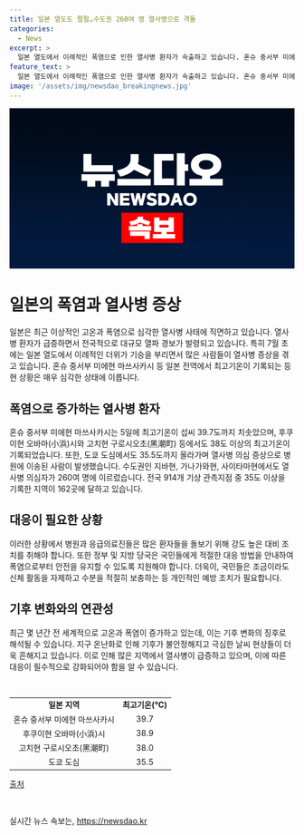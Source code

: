 ```yaml
---
title: 일본 열도도 펄펄…수도권 260여 명 열사병으로 격돌
categories:
  - News
excerpt: >
  일본 열도에서 이례적인 폭염으로 인한 열사병 환자가 속출하고 있습니다. 혼슈 중서부 미에현 마쓰사카시에서는 최고기온이 섭씨 39.7도까지 올랐으며, 전국 기상 관측지점 중 35도 이상인 지역은 162곳에 달했습니다. 도쿄 소방청에 따르면 수도권에서 열사병으로 병원으로 이송된 사람은 260여 명에 이르렀습니다. 현재 일본에서는 이상 고온에 대한 대비와 안전에 주의를 기울이고 있습니다. (150자)
feature_text: >
  일본 열도에서 이례적인 폭염으로 인한 열사병 환자가 속출하고 있습니다. 혼슈 중서부 미에현 마쓰사카시에서는 최고기온이 섭씨 39.7도까지 올랐으며, 전국 기상 관측지점 중 35도 이상인 지역은 162곳에 달했습니다. 도쿄 소방청에 따르면 수도권에서 열사병으로 병원으로 이송된 사람은 260여 명에 이르렀습니다. 현재 일본에서는 이상 고온에 대한 대비와 안전에 주의를 기울이고 있습니다. (150자)
image: '/assets/img/newsdao_breakingnews.jpg'
---
```


<p><img src="/assets/img/newsdao_breakingnews.jpg" alt="ontimetimes 속보" /></p>

<h1>일본의 폭염과 열사병 증상</h1>

<p data-ke-size="size16">일본은 최근 이상적인 고온과 폭염으로 심각한 열사병 사태에 직면하고 있습니다. 열사병 환자가 급증하면서 전국적으로 대규모 열파 경보가 발령되고 있습니다. 특히 7월 초에는 일본 열도에서 이례적인 더위가 기승을 부리면서 많은 사람들이 열사병 증상을 겪고 있습니다. 혼슈 중서부 미에현 마쓰사카시 등 일본 전역에서 최고기온이 기록되는 등 현 상황은 매우 심각한 상태에 이릅니다.</p>

<h2 data-ke-size="size26">폭염으로 증가하는 열사병 환자</h2>

<p data-ke-size="size16">혼슈 중서부 미에현 마쓰사카시는 5일에 최고기온이 섭씨 39.7도까지 치솟았으며, 후쿠이현 오바마(小浜)시와 고치현 구로시오초(黑潮町) 등에서도 38도 이상의 최고기온이 기록되었습니다. 또한, 도쿄 도심에서도 35.5도까지 올라가며 열사병 의심 증상으로 병원에 이송된 사람이 발생했습니다. 수도권인 지바현, 가나가와현, 사이타마현에서도 열사병 의심자가 260여 명에 이르렀습니다. 전국 914개 기상 관측지점 중 35도 이상을 기록한 지역이 162곳에 달하고 있습니다.</p>

<h2 data-ke-size="size26">대응이 필요한 상황</h2>

<p data-ke-size="size16">이러한 상황에서 병원과 응급의료진들은 많은 환자들을 돌보기 위해 강도 높은 대비 조치를 취해야 합니다. 또한 정부 및 지방 당국은 국민들에게 적절한 대응 방법을 안내하여 폭염으로부터 안전을 유지할 수 있도록 지원해야 합니다. 더욱이, 국민들은 조금이라도 신체 활동을 자제하고 수분을 적절히 보충하는 등 개인적인 예방 조치가 필요합니다.</p>

<h2 data-ke-size="size26">기후 변화와의 연관성</h2>

<p data-ke-size="size16">최근 몇 년간 전 세계적으로 고온과 폭염이 증가하고 있는데, 이는 기후 변화의 징후로 해석될 수 있습니다. 지구 온난화로 인해 기후가 불안정해지고 극심한 날씨 현상들이 더욱 흔해지고 있습니다. 이로 인해 많은 지역에서 열사병이 급증하고 있으며, 이에 따른 대응이 필수적으로 강화되어야 함을 알 수 있습니다.</p>

<p data-ke-size="size16">&nbsp;</p>

<table style="width: 704px;">
    <tbody>
        <tr>
            <td style="text-align: center; height: 17px;"><b>일본 지역</b></td>
            <td style="text-align: center; height: 17px;"><b>최고기온(℃)</b></td>
        </tr>
        <tr>
            <td style="text-align: center; height: 17px;">혼슈 중서부 미에현 마쓰사카시</td>
            <td style="text-align: center; height: 17px;">39.7</td>
        </tr>
        <tr>
            <td style="text-align: center; height: 17px;">후쿠이현 오바마(小浜)시</td>
            <td style="text-align: center; height: 17px;">38.9</td>
        </tr>
        <tr>
            <td style="text-align: center; height: 17px;">고치현 구로시오초(黑潮町)</td>
            <td style="text-align: center; height: 17px;">38.0</td>
        </tr>
        <tr>
            <td style="text-align: center; height: 17px;">도쿄 도심</td>
            <td style="text-align: center; height: 17px;">35.5</td>
        </tr>
    </tbody>
</table>

<p data-ke-size="size16"><a href="https://www.ytn.co.kr/_ln/0101_202107051420290283">출처</a></p>

<p data-ke-size="size16">&nbsp;</p>
실시간 뉴스 속보는, <a href="https://newsdao.kr" rel="dofollow">https://newsdao.kr</a>


